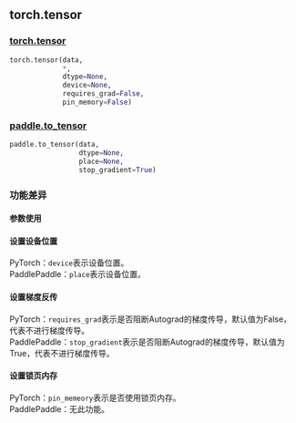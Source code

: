 ## torch.tensor
### [torch.tensor](https://pytorch.org/docs/stable/generated/torch.tensor.html?highlight=tensor#torch.tensor)

```python
torch.tensor(data, 
             *, 
             dtype=None, 
             device=None, 
             requires_grad=False, 
             pin_memory=False) 
```

### [paddle.to_tensor](https://www.paddlepaddle.org.cn/documentation/docs/zh/api/paddle/tensor/creation/to_tensor_cn.html#to-tensor)

```python
paddle.to_tensor(data, 
                 dtype=None, 
                 place=None, 
                 stop_gradient=True)
```

### 功能差异

#### 参数使用
#### 设置设备位置
PyTorch：`device`表示设备位置。  
PaddlePaddle：`place`表示设备位置。  
#### 设置梯度反传
PyTorch：`requires_grad`表示是否阻断Autograd的梯度传导，默认值为False，代表不进行梯度传导。  
PaddlePaddle：`stop_gradient`表示是否阻断Autograd的梯度传导，默认值为True，代表不进行梯度传导。  
#### 设置锁页内存
PyTorch：`pin_memeory`表示是否使用锁页内存。  
PaddlePaddle：无此功能。  


